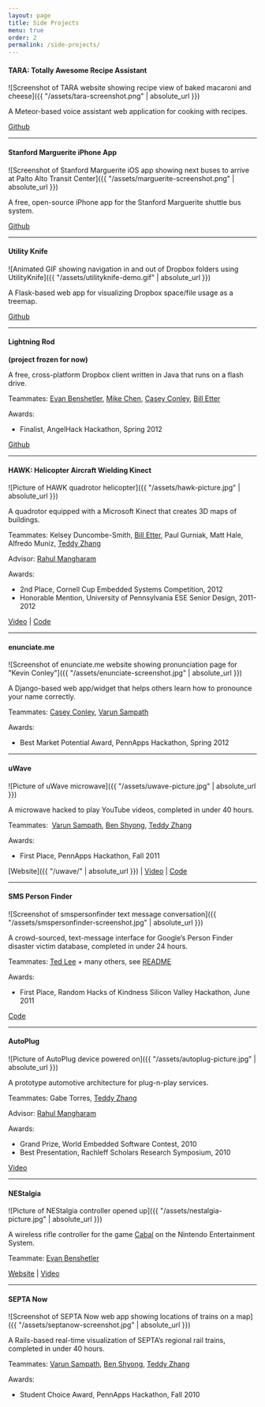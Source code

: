 ```yaml
---
layout: page
title: Side Projects
menu: true
order: 2
permalink: /side-projects/
---
```


#### TARA: Totally Awesome Recipe Assistant

![Screenshot of TARA website showing recipe view of baked macaroni and cheese]({{ "/assets/tara-screenshot.png" | absolute_url }})

A Meteor-based voice assistant web application for cooking with recipes.

[Github](https://github.com/kevincon/tara)

* * *

#### Stanford Marguerite iPhone App

![Screenshot of Stanford Marguerite iOS app showing next buses to arrive at Palto Alto Transit Center]({{ "/assets/marguerite-screenshot.png" | absolute_url }})

A free, open-source iPhone app for the Stanford Marguerite shuttle bus system.

[Github](https://github.com/cardinaldevs/marguerite-ios)

* * *

#### Utility Knife

![Animated GIF showing navigation in and out of Dropbox folders using UtilityKnife]({{ "/assets/utilityknife-demo.gif" | absolute_url }})

A Flask-based web app for visualizing Dropbox space/file usage as a treemap.

[Github](https://github.com/kevincon/utilityknife)

* * *

#### Lightning Rod

**(project frozen for now)**

A free, cross-platform Dropbox client written in Java that runs on a flash drive.

Teammates: [Evan Benshetler](http://www.linkedin.com/pub/evan-benshetler/17/930/715), [Mike Chen](http://www.linkedin.com/in/mixaelchen), [Casey Conley](http://www.linkedin.com/pub/casey-conley/45/637/867), [Bill Etter](http://williametter.com)

Awards:

*   Finalist, AngelHack Hackathon, Spring 2012

[Github](https://github.com/kevincon/lightningrod)

* * *

#### HAWK: Helicopter Aircraft Wielding Kinect

![Picture of HAWK quadrotor helicopter]({{ "/assets/hawk-picture.jpg" | absolute_url }})

A quadrotor equipped with a Microsoft Kinect that creates 3D maps of buildings.

Teammates: Kelsey Duncombe-Smith, [Bill Etter](http://williametter.com), Paul Gurniak, Matt Hale, Alfredo Muniz, [Teddy Zhang](https://www.linkedin.com/in/ted-zhang-a854b129/)

Advisor: [Rahul Mangharam](http://www.seas.upenn.edu/~rahulm/)

Awards:

*   2nd Place, Cornell Cup Embedded Systems Competition, 2012
*   Honorable Mention, University of Pennsylvania ESE Senior Design, 2011-2012

[Video](http://www.youtube.com/watch?&v=wP1rrjz6s6U) &#124; [Code](https://github.com/mlab/HAWK-daemons)

* * *

#### enunciate.me

![Screenshot of enunciate.me website showing pronunciation page for "Kevin Conley"]({{ "/assets/enunciate-screenshot.jpg" | absolute_url }})

A Django-based web app/widget that helps others learn how to pronounce your name correctly.

Teammates: [Casey Conley](http://www.linkedin.com/pub/casey-conley/45/637/867), [Varun Sampath](http://vsampath.com)

Awards:

*   Best Market Potential Award, PennApps Hackathon, Spring 2012

* * *

#### uWave

![Picture of uWave microwave]({{ "/assets/uwave-picture.jpg" | absolute_url }})

A microwave hacked to play YouTube videos, completed in under 40 hours.

Teammates:  [Varun Sampath](http://vsampath.com), [Ben Shyong](https://www.benshyong.com/), [Teddy Zhang](https://www.linkedin.com/in/ted-zhang-a854b129/)

Awards:

*   First Place, PennApps Hackathon, Fall 2011

[Website]({{ "/uwave/" | absolute_url }}) &#124; [Video](http://www.youtube.com/watch?&v=X5quQ_nnKFQ) &#124; [Code](https://github.com/vsampath/uWave)

* * *

#### SMS Person Finder

![Screenshot of smspersonfinder text message conversation]({{ "/assets/smspersonfinder-screenshot.jpg" | absolute_url }})

A crowd-sourced, text-message interface for Google’s Person Finder disaster victim database, completed in under 24 hours.

Teammates: [Ted Lee](https://www.linkedin.com/in/tedleeprofile) \+ many others, see [README](https://github.com/dbro/smspersonfinder/blob/master/README)

Awards:

*   First Place, Random Hacks of Kindness Silicon Valley Hackathon, June 2011

[Code](https://github.com/dbro/smspersonfinder)

* * *

#### AutoPlug

![Picture of AutoPlug device powered on]({{ "/assets/autoplug-picture.jpg" | absolute_url }})

A prototype automotive architecture for plug-n-play services.

Teammates: Gabe Torres, [Teddy Zhang](https://www.linkedin.com/in/ted-zhang-a854b129/)

Advisor: [Rahul Mangharam](http://www.seas.upenn.edu/~rahulm/)

Awards:

*   Grand Prize, World Embedded Software Contest, 2010
*   Best Presentation, Rachleff Scholars Research Symposium, 2010

[Video](http://www.youtube.com/watch?v=Ah08y-Q0tBw)

* * *

#### NEStalgia

![Picture of NEStalgia controller opened up]({{ "/assets/nestalgia-picture.jpg" | absolute_url }})

A wireless rifle controller for the game [Cabal](http://en.wikipedia.org/wiki/Cabal_(video_game)) on the Nintendo Entertainment System.

Teammate: [Evan Benshetler](http://www.linkedin.com/pub/evan-benshetler/17/930/715)

[Website](http://www.cabalcontroller.blogspot.com) &#124; [Video](http://www.youtube.com/watch?&v=5rwVc6YgX8Y)

* * *

#### SEPTA Now

![Screenshot of SEPTA Now web app showing locations of trains on a map]({{ "/assets/septanow-screenshot.jpg" | absolute_url }})

A Rails-based real-time visualization of SEPTA’s regional rail trains, completed in under 40 hours.

Teammates: [Varun Sampath](http://vsampath.com), [Ben Shyong](https://www.benshyong.com/), [Teddy Zhang](https://www.linkedin.com/in/ted-zhang-a854b129/)

Awards:

*   Student Choice Award, PennApps Hackathon, Fall 2010


